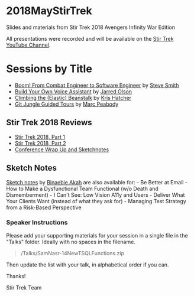 # 2018MayStirTrek

Slides and materials from Stir Trek 2018 Avengers Infinity War Edition

All presentations were recorded and will be available on the [Stir Trek YouTube Channel](https://youtube.com/c/stirtrek).

# Sessions by Title

* [Boom! From Combat Engineer to Software Engineer](talks/Ardalis-BOOM-From-Combat-Engineer-to-Software-Engineer.pdf) by [Steve Smith](https://twitter.com/ardalis)
* [Build Your Own Voice Assistant](talks/Jarred-Olson-Build-Your-Own-Voice-Assistant.pdf) by [Jarred Olson](https://twitter.com/JarredOlson)
* [Climbing the (Elastic) Beanstalk](talks/Kris-Hatcher-Climbing-the-Elastic-Beanstalk.pdf) by [Kris Hatcher](https://twitter.com/hatcherk)
* [Git Jungle Guided Tours](https://github.com/marcpeabody/git-jungle-guided-tours) by [Marc Peabody](https://twitter.com/MarcPeabody)

## Stir Trek 2018 Reviews

* [Stir Trek 2018, Part 1](https://www.danylkoweb.com/Blog/stir-trek-2018-part-1-KH)
* [Stir Trek 2018, Part 2](https://www.danylkoweb.com/Blog/stir-trek-2018-part-2-ML)
* [Conference Wrap Up and Sketchnotes](http://siriomi.com/2018/05/stir-trek-2018-conference-wrap-up-sketchnotes/)

## Sketch Notes

[Sketch notes](http://siriomi.com/2018/05/stir-trek-2018-conference-wrap-up-sketchnotes/) by [Binaebie Akah](http://siriomi.com/) are also available for: - Be Better at Email - How to Make a Dysfunctional Team Functional (w/o Death and Dismemberment) - I Can't See: Low Vision A11y and Users - Deliver What Your Clients Want (instead of what they ask for) - Managing Test Strategy from a Risk-Based Perspective

### Speaker Instructions

Please add your supporting materials for your session in a single file in the "Talks" folder. Ideally with no spaces in the filename.

> /Talks/SamNasr-14NewTSQLFunctions.zip

Then update the list with your talk, in alphabetical order if you can.

Thanks!

Stir Trek Team
